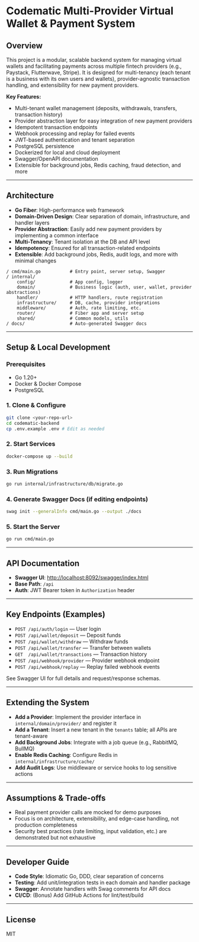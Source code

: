 # Codematic Multi-Provider Virtual Wallet & Payment System

## Overview
This project is a modular, scalable backend system for managing virtual wallets and facilitating payments across multiple fintech providers (e.g., Paystack, Flutterwave, Stripe). It is designed for multi-tenancy (each tenant is a business with its own users and wallets), provider-agnostic transaction handling, and extensibility for new payment providers.

**Key Features:**
- Multi-tenant wallet management (deposits, withdrawals, transfers, transaction history)
- Provider abstraction layer for easy integration of new payment providers
- Idempotent transaction endpoints
- Webhook processing and replay for failed events
- JWT-based authentication and tenant separation
- PostgreSQL persistence
- Dockerized for local and cloud deployment
- Swagger/OpenAPI documentation
- Extensible for background jobs, Redis caching, fraud detection, and more

---

## Architecture
- **Go Fiber**: High-performance web framework
- **Domain-Driven Design**: Clear separation of domain, infrastructure, and handler layers
- **Provider Abstraction**: Easily add new payment providers by implementing a common interface
- **Multi-Tenancy**: Tenant isolation at the DB and API level
- **Idempotency**: Ensured for all transaction-related endpoints
- **Extensible**: Add background jobs, Redis, audit logs, and more with minimal changes

```
/ cmd/main.go           # Entry point, server setup, Swagger
/ internal/
    config/             # App config, logger
    domain/             # Business logic (auth, user, wallet, provider abstractions)
    handler/            # HTTP handlers, route registration
    infrastructure/     # DB, cache, provider integrations
    middleware/         # Auth, rate limiting, etc.
    router/             # Fiber app and server setup
    shared/             # Common models, utils
/ docs/                 # Auto-generated Swagger docs
```

---

## Setup & Local Development

### Prerequisites
- Go 1.20+
- Docker & Docker Compose
- PostgreSQL

### 1. Clone & Configure
```sh
git clone <your-repo-url>
cd codematic-backend
cp .env.example .env # Edit as needed
```

### 2. Start Services
```sh
docker-compose up --build
```

### 3. Run Migrations
```sh
go run internal/infrastructure/db/migrate.go
```

### 4. Generate Swagger Docs (if editing endpoints)
```sh
swag init --generalInfo cmd/main.go --output ./docs
```

### 5. Start the Server
```sh
go run cmd/main.go
```

---

## API Documentation
- **Swagger UI**: [http://localhost:8092/swagger/index.html](http://localhost:8092/swagger/index.html)
- **Base Path**: `/api`
- **Auth**: JWT Bearer token in `Authorization` header

---

## Key Endpoints (Examples)
- `POST /api/auth/login` — User login
- `POST /api/wallet/deposit` — Deposit funds
- `POST /api/wallet/withdraw` — Withdraw funds
- `POST /api/wallet/transfer` — Transfer between wallets
- `GET  /api/wallet/transactions` — Transaction history
- `POST /api/webhook/provider` — Provider webhook endpoint
- `POST /api/webhook/replay` — Replay failed webhook events

See Swagger UI for full details and request/response schemas.

---

## Extending the System
- **Add a Provider**: Implement the provider interface in `internal/domain/provider/` and register it
- **Add a Tenant**: Insert a new tenant in the `tenants` table; all APIs are tenant-aware
- **Add Background Jobs**: Integrate with a job queue (e.g., RabbitMQ, BullMQ)
- **Enable Redis Caching**: Configure Redis in `internal/infrastructure/cache/`
- **Add Audit Logs**: Use middleware or service hooks to log sensitive actions

---

## Assumptions & Trade-offs
- Real payment provider calls are mocked for demo purposes
- Focus is on architecture, extensibility, and edge-case handling, not production completeness
- Security best practices (rate limiting, input validation, etc.) are demonstrated but not exhaustive

---

## Developer Guide
- **Code Style**: Idiomatic Go, DDD, clear separation of concerns
- **Testing**: Add unit/integration tests in each domain and handler package
- **Swagger**: Annotate handlers with Swag comments for API docs
- **CI/CD**: (Bonus) Add GitHub Actions for lint/test/build

---

## License
MIT 